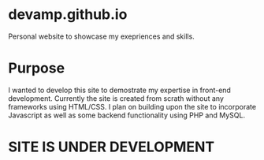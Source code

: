 # devamp.github.io
Personal website to showcase my exepriences and skills.

# Purpose
I wanted to develop this site to demostrate my expertise in front-end development. Currently the site is created from scrath without any frameworks using HTML/CSS. I plan on building upon the site to incorporate Javascript as well as some backend functionality using PHP and MySQL.

# SITE IS UNDER DEVELOPMENT
